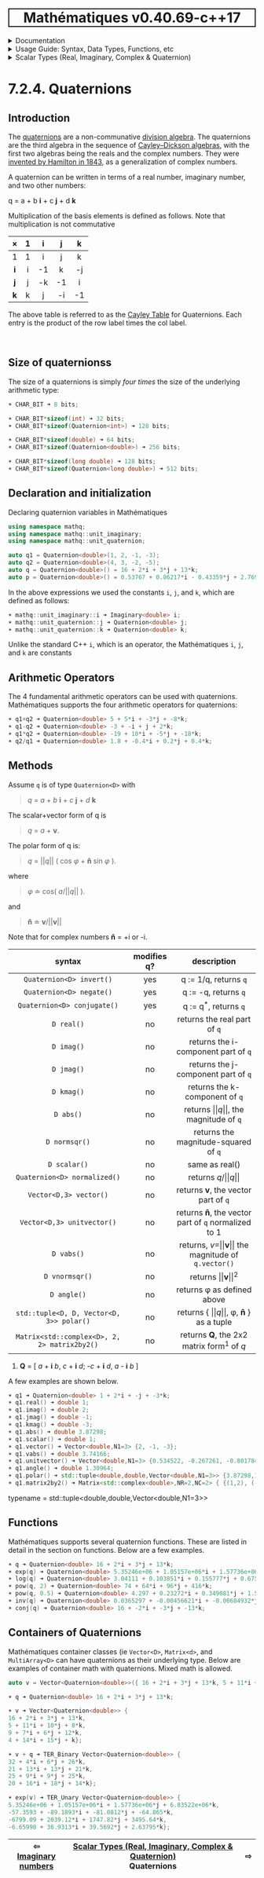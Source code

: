 <h1 style='border: 2px solid; text-align: center'>Mathématiques v0.40.69-c++17</h1>

<details>

<summary>Documentation</summary>

# [Documentation](../../../README.md)<br>
1. [License](../../../license/README.md)<br>
2. [About](../../../about/README.md)<br>
3. [Status, Planned Work & Release Notes](../../../status-release/README.md)<br>
4. [Description and Example Usage](../../../overview/README.md)<br>
5. [Installation](../../../installation/README.md)<br>
6. [Your First Mathématiques Project](../../../first-project/README.md)<br>
7. _Usage Guide: Syntax, Data Types, Functions, etc_ <br>
8. [Benchmarks](../../../benchmarks/README.md)<br>
9. [Tests](../../../test/README.md)<br>
10. [Developer Guide: Modifying and Extending Mathématiques](../../../developer-guide/README.md)<br>


</details>



<details>

<summary>Usage Guide: Syntax, Data Types, Functions, etc</summary>

# [7. Usage Guide: Syntax, Data Types, Functions, etc](../../README.md)<br>
7.1. [Usage Guide Notation](../../notation/README.md)<br>
7.2. _Scalar Types (Real, Imaginary, Complex & Quaternion)_ <br>
7.3. [Container Types (Vector, Matrix & MultiArray)](../../multiarrays/README.md)<br>
7.4. [Operators](../../operators/README.md)<br>
7.5. [Functions](../../functions/README.md)<br>
7.6. [Linear Algebra](../../linear-algebra/README.md)<br>
7.7. [Indexing, Masks, and Sorting](../../indexing-sorting/README.md)<br>
7.8. [Ranges and Grids](../../ranges-grids/README.md)<br>
7.9. [Calculus](../../calculus/README.md)<br>
7.10. [Vector Calculus](../../vector-calculus/README.md)<br>
7.11. [MultiArray Calculus](../../tensor-calculus/README.md)<br>
7.12. [Display of Results](../../display/README.md)<br>
7.13. [FILE I/O](../../file-io/README.md)<br>
7.14. [Debug Modes](../../debug/README.md)<br>


</details>



<details>

<summary>Scalar Types (Real, Imaginary, Complex & Quaternion)</summary>

# [7.2. Scalar Types (Real, Imaginary, Complex & Quaternion)](../README.md)<br>
7.2.1. [Reals](../real/README.md)<br>
7.2.2. [Complex numbers](../complex/README.md)<br>
7.2.3. [Imaginary numbers](../imaginary/README.md)<br>
7.2.4. _Quaternions_ <br>


</details>



# 7.2.4. Quaternions



## Introduction
The [quaternions](https://mathworld.wolfram.com/Quaternion.html) are a non-communative [division algebra](https://en.wikipedia.org/wiki/Division_algebra).
The quaternions are the third algebra in the sequence of [Cayley–Dickson algebras](https://en.wikipedia.org/wiki/Cayley%E2%80%93Dickson_construction), with the first two algebras being the reals and the complex numbers. 
They were [invented by Hamilton in 1843](https://en.wikipedia.org/wiki/Quaternion), as a generalization of complex numbers.  

A quaternion can be written in terms of a real number, imaginary number, and two other numbers:

q = a + b **i** + c **j** + d **k**

Multiplication of the basis elements is defined as follows.  Note that multiplication is not commutative 

| × | 1 | **i** | **j** | **k** | 
| :---: | :---: | :---: | :---: | :---: |
| 1 |1 | i | j | k | 
| **i** |i | -1 | k | -j | 
| **j** |j | -k | -1 | i | 
| **k** |k | j | -i | -1 | 

The above table is referred to as the [Cayley Table](https://en.wikipedia.org/wiki/Cayley_table) for Quaternions.  Each entry is the product of the row label times the col label.



<br>

## Size of quaternionss
The size of a quaternions is simply _four times_ the size of the underlying arithmetic type:


```C++
☀ CHAR_BIT ➜ 8 bits;

☀ CHAR_BIT*sizeof(int) ➜ 32 bits;
☀ CHAR_BIT*sizeof(Quaternion<int>) ➜ 128 bits;

☀ CHAR_BIT*sizeof(double) ➜ 64 bits;
☀ CHAR_BIT*sizeof(Quaternion<double>) ➜ 256 bits;

☀ CHAR_BIT*sizeof(long double) ➜ 128 bits;
☀ CHAR_BIT*sizeof(Quaternion<long double>) ➜ 512 bits;

```
## Declaration and initialization
Declaring quaternion variables in Mathématiques


```C++
using namespace mathq;
using namespace mathq::unit_imaginary;
using namespace mathq::unit_quaternion;

auto q1 = Quaternion<double>(1, 2, -1, -3);
auto q2 = Quaternion<double>(4, 3, -2, -5);
auto q = Quaternion<double>() = 16 + 2*i + 3*j + 13*k;
auto p = Quaternion<double>() = 0.53767 + 0.86217*i - 0.43359*j + 2.7694*k;
```
In the above expressions we used the constants `i`, `j`, and `k`, which are defined as follows:

```C++
☀ mathq::unit_imaginary::i ➜ Imaginary<double> i;
☀ mathq::unit_quaternion::j ➜ Quaternion<double> j;
☀ mathq::unit_quaternion::k ➜ Quaternion<double> k;
```
Unlike the standard C++ `i`, which is an operator, the Mathématiques `i`, `j`, and `k` are constants
## Arithmetic Operators
The 4 fundamental arithmetic operators can be used with quaternions.
Mathématiques supports the four arithmetic operators for quaternions:

```C++
☀ q1+q2 ➜ Quaternion<double> 5 + 5*i + -3*j + -8*k;
☀ q1-q2 ➜ Quaternion<double> -3 + -i + j + 2*k;
☀ q1*q2 ➜ Quaternion<double> -19 + 10*i + -5*j + -18*k;
☀ q2/q1 ➜ Quaternion<double> 1.8 + -0.4*i + 0.2*j + 0.4*k;
```
## Methods
Assume `q`  is of type `Quaternion<D>` with 

> _q_ = _a_ + _b_ **i** + _c_ **j** + _d_ **k** 

The scalar+vector form of q is 

>  _q_ = _a_ + **v**. 

The polar form of q is: 

> _q_ = ||_q_|| ( cos _φ_ + **n̂** sin _φ_ ). 

where  

> _φ_ ≐  cos<sup-1></sup>( _a_/||_q_|| ). 

and  

> **n̂** ≐ **v**/||**v**||

Note that for complex numbers **n̂** = +i or -i.  

| syntax | modifies q? | description | 
| :---: | :---: | :---: | 
| `Quaternion<D> invert()` | yes | q := 1/q, returns `q` | 
| `Quaternion<D> negate()` | yes | q := -q, returns `q` | 
| `Quaternion<D> conjugate()` | yes | q := q<sup>*</sup>, returns `q` | 
| `D real()` | no | returns the real part of `q` | 
| `D imag()` | no | returns the i-component part of `q` | 
| `D jmag()` | no | returns the j-component part of `q` | 
| `D kmag()` | no | returns the k-component of `q` | 
| `D abs()` | no | returns \|\|_q_\|\|, the magnitude of `q` | 
| `D normsqr()` | no | returns the magnitude-squared of `q` | 
| `D scalar()` | no | same as real() | 
| `Quaternion<D> normalized()` | no | returns _q_/\|\|_q_\|\| | 
| `Vector<D,3> vector()` | no | returns **v**, the vector part of `q` | 
| `Vector<D,3> unitvector()` | no | returns **n̂**, the vector part of `q` normalized to 1 | 
| `D vabs()` | no | returns, _v_=\|\|**v**\|\| the magnitude of `q.vector()` | 
| `D vnormsqr()` | no | returns \|\|**v**\|\|<sup>2</sup> | 
| `D angle()` | no | returns φ as defined above | 
| `std::tuple<D, D, Vector<D, 3>> polar()` | no | returns { \|\|_q_\|\|, φ, **n̂** } as a tuple | 
| `Matrix<std::complex<D>, 2, 2> matrix2by2()` | no | returns **Q**, the 2x2 matrix form<sup>1</sup> of _q_ | 

1. **Q** = [  _a_ + **i** _b_,  _c_ + **i** _d_; 
             -_c_ + **i** _d_,  _a_ - **i** _b_  ]

A few examples are shown below.

```C++
☀ q1 ➜ Quaternion<double> 1 + 2*i + -j + -3*k;
☀ q1.real() ➜ double 1;
☀ q1.imag() ➜ double 2;
☀ q1.jmag() ➜ double -1;
☀ q1.kmag() ➜ double -3;
☀ q1.abs() ➜ double 3.87298;
☀ q1.scalar() ➜ double 1;
☀ q1.vector() ➜ Vector<double,N1=3> {2, -1, -3};
☀ q1.vabs() ➜ double 3.74166;
☀ q1.unitvector() ➜ Vector<double,N1=3> {0.534522, -0.267261, -0.801784};
☀ q1.angle() ➜ double 1.30964;
☀ q1.polar() ➜ std::tuple<double,double,Vector<double,N1=3>> {3.87298,1.30964,{0.534522, -0.267261, -0.801784}};
☀ q1.matrix2by2() ➜ Matrix<std::complex<double>,NR=2,NC=2> { {(1,2), (-1,-3)}, {(1,-3), (1,-2)} };
```
typename = std::tuple<double,double,Vector<double,N1=3>>
## Functions

Mathématiques supports several quaternion functions.  These are listed in detail in the section on functions.
Below are a few examples.



```C++
☀ q ➜ Quaternion<double> 16 + 2*i + 3*j + 13*k;
☀ exp(q) ➜ Quaternion<double> 5.35246e+06 + 1.05157e+06*i + 1.57736e+06*j + 6.83522e+06*k;
☀ log(q) ➜ Quaternion<double> 3.04111 + 0.103851*i + 0.155777*j + 0.675034*k;
☀ pow(q, 2) ➜ Quaternion<double> 74 + 64*i + 96*j + 416*k;
☀ pow(q, 0.5) ➜ Quaternion<double> 4.297 + 0.23272*i + 0.349081*j + 1.51268*k;
☀ inv(q) ➜ Quaternion<double> 0.0365297 + -0.00456621*i + -0.00684932*j + -0.0296804*k;
☀ conj(q) ➜ Quaternion<double> 16 + -2*i + -3*j + -13*k;
```
## Containers of Quaternions

Mathématiques container classes (ie `Vector<D>`, `Matrix<d>`, and `MultiArray<D>` can have quaternions as their underlying type.
Below are examples of container math with quaternions.  Mixed math is allowed.


```C++
auto v = Vector<Quaternion<double>>({ 16 + 2*i + 3*j + 13*k, 5 + 11*i + 10*j + 8*k, 9 + 7*i + 6*j + 12*k, 4 + 14*i + 15*j + 1*k });
```
```C++
☀ q ➜ Quaternion<double> 16 + 2*i + 3*j + 13*k;

☀ v ➜ Vector<Quaternion<double>> {
16 + 2*i + 3*j + 13*k, 
5 + 11*i + 10*j + 8*k, 
9 + 7*i + 6*j + 12*k, 
4 + 14*i + 15*j + k};

☀ v + q ➜ TER_Binary Vector<Quaternion<double>> {
32 + 4*i + 6*j + 26*k, 
21 + 13*i + 13*j + 21*k, 
25 + 9*i + 9*j + 25*k, 
20 + 16*i + 18*j + 14*k};

☀ exp(v) ➜ TER_Unary Vector<Quaternion<double>> {
5.35246e+06 + 1.05157e+06*i + 1.57736e+06*j + 6.83522e+06*k, 
-57.3593 + -89.1893*i + -81.0812*j + -64.865*k, 
-6799.09 + 2039.12*i + 1747.82*j + 3495.64*k, 
-6.65998 + 36.9313*i + 39.5692*j + 2.63795*k};

```


| ⇦ <br />[Imaginary numbers](../imaginary/README.md)  | [Scalar Types (Real, Imaginary, Complex & Quaternion)](../README.md)<br />Quaternions<br /><img width=1000/> | ⇨ <br />   |
| ------------ | :-------------------------------: | ------------ |

